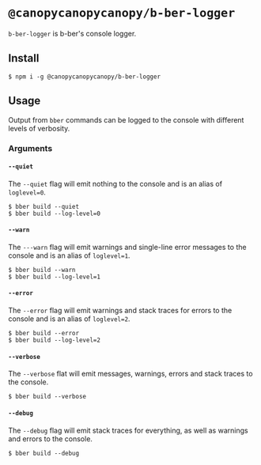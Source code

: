 # `@canopycanopycanopy/b-ber-logger`

`b-ber-logger` is b-ber's console logger.

## Install

```
$ npm i -g @canopycanopycanopy/b-ber-logger
```

## Usage

Output from `bber` commands can be logged to the console with different levels of verbosity.

### Arguments

#### `--quiet`

The `--quiet` flag will emit nothing to the console and is an alias of `loglevel=0`.

```
$ bber build --quiet
$ bber build --log-level=0
```

#### `--warn`

The `---warn` flag will emit warnings and single-line error messages to the console and is an alias of `loglevel=1`.

```
$ bber build --warn
$ bber build --log-level=1
```

#### `--error`

The `--error` flag will emit warnings and stack traces for errors to the console and is an alias of `loglevel=2`.

```
$ bber build --error
$ bber build --log-level=2
```

#### `--verbose`

The `--verbose` flat will emit messages, warnings, errors and stack traces to the console.

```
$ bber build --verbose
```

#### `--debug`

The `--debug` flag will emit stack traces for everything, as well as warnings and errors to the console.

```
$ bber build --debug
```
